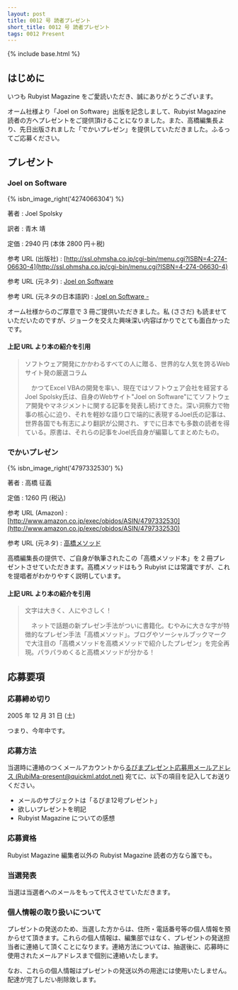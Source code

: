 ```yaml
---
layout: post
title: 0012 号 読者プレゼント
short_title: 0012 号 読者プレゼント
tags: 0012 Present
---
```

{% include base.html %}


## はじめに

いつも Rubyist Magazine をご愛読いただき、誠にありがとうございます。

オーム社様より「Joel on Software」出版を記念しまして、Rubyist Magazine 読者の方へプレゼントをご提供頂けることになりました。また、高橋編集長より、先日出版されました「でかいプレゼン」を提供していただきました。ふるってご応募ください。

## プレゼント

### Joel on Software
{% isbn_image_right('4274066304') %}

著者
:  Joel Spolsky

訳者
:  青木 靖

定価
:  2940 円 (本体 2800 円＋税)

参考 URL (出版社) 
:  [http://ssl.ohmsha.co.jp/cgi-bin/menu.cgi?ISBN=4-274-06630-4](http://ssl.ohmsha.co.jp/cgi-bin/menu.cgi?ISBN=4-274-06630-4)

参考 URL (元ネタ) 
:  [Joel on Software](http://www.joelonsoftware.com/)

参考 URL (元ネタの日本語訳) 
:  [Joel on Software -](http://japanese.joelonsoftware.com/)

オーム社様からのご厚意で 3 冊ご提供いただきました。私 (ささだ) も読ませていただいたのですが、ジョークを交えた興味深い内容ばかりでとても面白かったです。

#### 上記 URL より本の紹介を引用

> ソフトウェア開発にかかわるすべての人に贈る、世界的な人気を誇るWebサイト発の厳選コラム 
> 
> 　かつてExcel VBAの開発を率い、現在ではソフトウェア会社を経営するJoel Spolsky氏は、自身のWebサイト"Joel on Software"にてソフトウェア開発やマネジメントに関する記事を発表し続けてきた。深い洞察力で物事の核心に迫り、それを軽妙な語り口で端的に表現するJoel氏の記事は、世界各国でも有志により翻訳が公開され、すでに日本でも多数の読者を得ている。原書は、それらの記事をJoel氏自身が編纂してまとめたもの。 


### でかいプレゼン
{% isbn_image_right('4797332530') %}

著者
:  高橋 征義

定価
:  1260 円 (税込)

参考 URL (Amazon) 
:  [http://www.amazon.co.jp/exec/obidos/ASIN/4797332530](http://www.amazon.co.jp/exec/obidos/ASIN/4797332530)

参考 URL (元ネタ) 
:  [高橋メソッド](http://www.rubycolor.org/takahashi/)

高橋編集長の提供で、ご自身が執筆されたこの「高橋メソッド本」を 2 冊プレゼントさせていただきます。高橋メソッドはもう Rubyist には常識ですが、これを提唱者がわかりやすく説明しています。

#### 上記 URL より本の紹介を引用

> 文字は大きく、人にやさしく！
> 
> 　ネットで話題の新プレゼン手法がついに書籍化。むやみに大きな字が特徴的なプレゼン手法「高橋メソッド」。ブログやソーシャルブックマークで大注目の「高橋メソッドを高橋メソッドで紹介したプレゼン」を完全再現。パラパラめくると高橋メソッドが分かる！ 


## 応募要項

### 応募締め切り

2005 年 12 月 31 日 (土)

つまり、今年中です。

### 応募方法

当選時に連絡のつくメールアカウントから[るびまプレゼント応募用メールアドレス (RubiMa-present@quickml.atdot.net)](mailto:RubiMa-present@quickml.atdot.net) 宛てに、以下の項目を記入してお送りください。

* メールのサブジェクトは「るびま12号プレゼント」
* 欲しいプレゼントを明記
* Rubyist Magazine についての感想


### 応募資格

Rubyist Magazine 編集者以外の Rubyist Magazine 読者の方なら誰でも。

### 当選発表

当選は当選者へのメールをもって代えさせていただきます。

### 個人情報の取り扱いについて

プレゼントの発送のため、当選した方からは、住所・電話番号等の個人情報を預からせて頂きます。これらの個人情報は、編集部ではなく、プレゼントの発送担当者に連絡して頂くことになります。連絡方法については、抽選後に、応募時に使用されたメールアドレスまで個別に連絡いたします。

なお、これらの個人情報はプレゼントの発送以外の用途には使用いたしません。配達が完了しだい削除致します。



